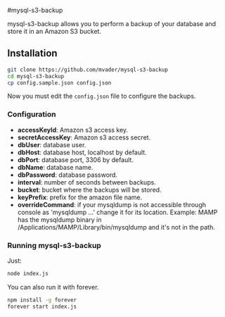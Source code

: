 #mysql-s3-backup

mysql-s3-backup allows you to perform a backup of your database and store it in an Amazon S3 bucket.

## Installation

```bash
git clone https://github.com/mvader/mysql-s3-backup
cd mysql-s3-backup
cp config.sample.json config.json
```

Now you must edit the ```config.json``` file to configure the backups.

### Configuration

* **accessKeyId**: Amazon s3 access key.
* **secretAccessKey**: Amazon s3 access secret.
* **dbUser**: database user.
* **dbHost**: database host, localhost by default.
* **dbPort**: database port, 3306 by default.
* **dbName**: database name.
* **dbPassword**: database password.
* **interval**: number of seconds between backups.
* **bucket**: bucket where the backups will be stored.
* **keyPrefix**: prefix for the amazon file name.
* **overrideCommand**: if your mysqldump is not accessible through console as 'mysqldump ...' change it for its location. Example: MAMP has the mysqldump binary in /Applications/MAMP/Library/bin/mysqldump and it's not in the path.

### Running mysql-s3-backup

Just:
```bash
node index.js
```

You can also run it with forever.
```bash
npm install -g forever
forever start index.js
```